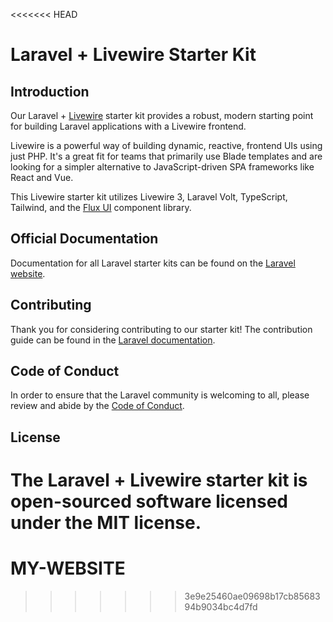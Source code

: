 <<<<<<< HEAD
# Laravel + Livewire Starter Kit

## Introduction

Our Laravel + [Livewire](https://livewire.laravel.com) starter kit provides a robust, modern starting point for building Laravel applications with a Livewire frontend.

Livewire is a powerful way of building dynamic, reactive, frontend UIs using just PHP. It's a great fit for teams that primarily use Blade templates and are looking for a simpler alternative to JavaScript-driven SPA frameworks like React and Vue.

This Livewire starter kit utilizes Livewire 3, Laravel Volt, TypeScript, Tailwind, and the [Flux UI](https://fluxui.dev) component library.

## Official Documentation

Documentation for all Laravel starter kits can be found on the [Laravel website](https://laravel.com/docs/starter-kits).

## Contributing

Thank you for considering contributing to our starter kit! The contribution guide can be found in the [Laravel documentation](https://laravel.com/docs/contributions).

## Code of Conduct

In order to ensure that the Laravel community is welcoming to all, please review and abide by the [Code of Conduct](https://laravel.com/docs/contributions#code-of-conduct).

## License

The Laravel + Livewire starter kit is open-sourced software licensed under the MIT license.
=======
# MY-WEBSITE
>>>>>>> 3e9e25460ae09698b17cb8568394b9034bc4d7fd
